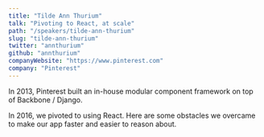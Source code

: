 ```yaml
---
title: "Tilde Ann Thurium"
talk: "Pivoting to React, at scale"
path: "/speakers/tilde-ann-thurium"
slug: "tilde-ann-thurium"
twitter: "annthurium"
github: "annthurium"
companyWebsite: "https://www.pinterest.com"
company: "Pinterest"
---
```


<p>In 2013, Pinterest built an in-house modular component framework on top of Backbone / Django.</p>
<p>In 2016, we pivoted to using React.  Here are some obstacles we overcame to make our app faster and easier to reason about.</p>
